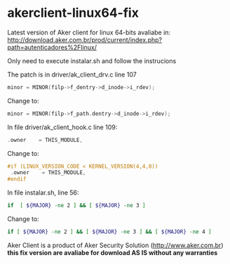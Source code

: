 # akerclient-linux64-fix 

Latest version of Aker client for linux 64-bits avaliabe in:
http://download.aker.com.br/prod/current/index.php?path=autenticadores%2Flinux/

Only need to execute instalar.sh and follow the instrucions


The patch is in driver/ak_client_drv.c line 107
```C
minor = MINOR(filp->f_dentry->d_inode->i_rdev);
```

Change to:
```C
minor = MINOR(filp->f_path.dentry->d_inode->i_rdev);
```
In file driver/ak_client_hook.c line 109:
```C
.owner    = THIS_MODULE,
```
Change to:
```C
#if (LINUX_VERSION_CODE < KERNEL_VERSION(4,4,0))
 .owner    = THIS_MODULE,
#endif
```


In file instalar.sh, line 56:
```bash
if  [ ${MAJOR} -ne 2 ] && [ ${MAJOR} -ne 3 ]
```
Change to:
```bash
if [ ${MAJOR} -ne 2 ] && [ ${MAJOR} -ne 3 ] && [ ${MAJOR} -ne 4 ]
```




Aker Client is a product of Aker Security Solution (http://www.aker.com.br)
**this fix version are avaliabe for download AS IS without any warranties**
